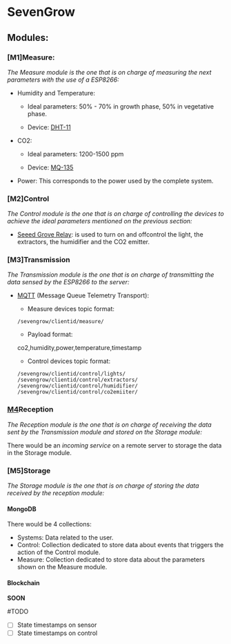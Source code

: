 # SevenGrow

## Modules:

### [M1]Measure:

_The Measure module is the one that is on charge of measuring the next parameters with the use of a ESP8266:_

* Humidity and Temperature:

  * Ideal parameters: 50% - 70% in growth phase, 50% in vegetative phase.

  * Device: [DHT-11](https://www.mouser.com/ds/2/758/DHT11-Technical-Data-Sheet-Translated-Version-1143054.pdf)

* CO2:

  * Ideal parameters: 1200-1500 ppm 

  * Device: [MQ-135](https://www.olimex.com/Products/Components/Sensors/SNS-MQ135/resources/SNS-MQ135.pdf)

* Power:
  This corresponds to the power used by the complete system.



### [M2]Control

_The Control module is the one that is on charge of controlling the devices to achieve the ideal parameters mentioned on the previous section:_

* [Seeed Grove Relay](http://wiki.seeedstudio.com/Grove-Relay/): is used to turn on and offcontrol the light, the extractors, the humidifier and the CO2 emitter.

### [M3]Transmission

_The Transmission module is the one that is on charge of transmitting the data sensed by the ESP8266 to the server:_

* [MQTT](http://mqtt.org/) (Message Queue Telemetry Transport):

  * Measure devices topic format: 
  ````
  /sevengrow/clientid/measure/
  ````
  * Payload format: 
  
  co2,humidity,power,temperature,timestamp

  * Control devices topic format:
  ````
  /sevengrow/clientid/control/lights/
  /sevengrow/clientid/control/extractors/
  /sevengrow/clientid/control/humidifier/
  /sevengrow/clientid/control/co2emiiter/
  ````
  
### [M4](https://github.com/matiasbn/sevengrow/tree/master/reception)Reception
_The Reception module is the one that is on charge of receiving the data sent by the Transmission module and stored on the Storage module:_

There would be an *incoming service* on a remote server to storage the data in the Storage module.

### [M5]Storage

_The Storage module is the one that is on charge of storing the data received by the reception module:_

#### MongoDB

There would be 4 collections:
* Systems: Data related to the user.
* Control: Collection dedicated to store data about events that triggers the action of the Control module.
* Measure: Collection dedicated to store data about the parameters shown on the Measure module.

#### Blockchain
**SOON**

#TODO
- [ ] State timestamps on sensor
- [ ] State timestamps on control
